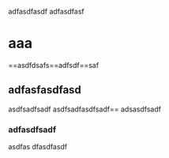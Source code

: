 adfasdfasdf
adfasdfasf
# aaa
==asdfdsafs==adfsdf==saf
## adfasfasdfasd
asdfsadfsadf
asdfsadfasdfsadf==
adsasdfsadf
### adfasdfsadf
asdfas
dfasdfasdf